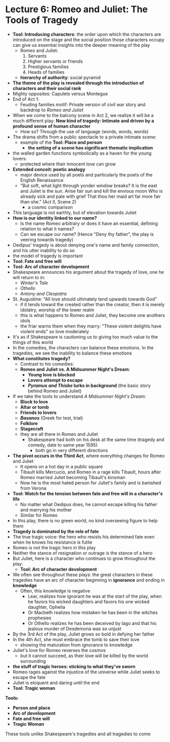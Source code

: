 # Lecture 6: Romeo and Juliet: The Tools of Tragedy

- **Tool: Introducing characters**: the order upon which the characters are introduced on the stage and the social position those characters occupy can give us essential insights into the deeper meaning of the play
  - Romeo and Juliet:
    1. Servants
    2. Higher servants or friends
    3. Prestigious families
    4. Heads of families
  - **hierarchy of authority**: social pyramid
- **The theme of the play is revealed through the introduction of characters and their social rank**
- Mighty opposites: Capulets versus Montegue
- End of Act 1:
  - Feuding families motif: Private version of civil war story and backdrop to *Romeo and Juliet*
- When we come to the balcony scene in Act 2, we realize it will be a much different play: **New kind of tragedy: Intimate and driven by a profound sense of human character**
  - How so? Through the use of language (words, words, words)
- The drama shifts from a public spectacle to a private intimate scene:
  - example of the **Tool: Place and person**
    - **the setting of a scene has significant thematic implication**
- the walled garden functions symbolically as a haven for the young lovers:
  - protected where their innocent love can grow
- **Extended conceit: poetic analogy**
  - major device used by all poets and particularly the poets of the English Renaissance
  - "But soft, what light through yonder window breaks?
    It is the east and Juliet is the sun.
    Arise fair sun and kill the envious moon
    Who is already sick and pale with grief
    That thou her maid art far more fair
      than she."
    (Act II, Scene 2)
    - a cosmic comparison
- This language is not earthly, but of elevation towards Juliet
- **How is our identity linked to our name?**
  - Is the name Romeo arbitrary or does it have an essential, defining relation to what it names?
  - Can we escape our name? (Hence "Deny thy father", the play is veering towards tragedy)
- Oedipus' tragedy is about denying one's name and family connection, and his utter inability to do so
- the model of tragedy is important
- **Tool: Fate and free will**
- **Tool: Arc of character development**
- Shakespeare announces his argument about the tragedy of love, one he will return to in:
  - *Winter's Tale*
  - *Othello*
  - *Antony and Cleopatra*
- St. Augustine: "All love should ultimately tend upwards towards God"
  - if it tends toward the created rather than the creator, then it is merely idolatry, worship of the lower realm
  - this is what happens to Romeo and Juliet, they become one anothers idols
  - the friar warns them when they marry: "These violent delights have violent ends" so love moderately
- It's as if Shakespeare is cautioning us to giving too much value to the things of this world
- In the comedies, the characters can balance these emotions. In the tragedies, we see the inability to balance these emotions
- **What constitutes tragedy?**
  - Contrast to his comedies:
  - **Romeo and Juliet vs. A Midsummer Night's Dream**:
    - **Young love is blocked**
    - **Lovers attempt to escape**
    - **_Pyramus and Thisbe_ lurks in background** (the basic story behind Romeo and Juliet)
- If we take the tools to understand *A Midsummer Night's Dream*:
  - **Block to love**
  - **Altar or tomb**
  - **Friends to lovers**
  - **_Basanos_** (Greek for test, trial)
  - **Folklore**
  - **Stagecraft**
  - they are all there in Romeo and Juliet
    - Shakespeare had both on his desk at the same time (tragedy and comedy, date to same year 1595)
      - both go in very different directions
- **The pivot occurs in the Third Act**, where everything changes for Romeo and Juliet
  - It opens on a hot day in a public square
  - Tibault kills Mercucio, and Romeo in a rage kills Tibault, hours after Romeo married Juliet becoming Tibault's kinsman
  - Now he is the most hated person for Juliet's family and is banished from Verona
- **Tool: Watch for the tension between fate and free will in a character's life**
  - No matter what Oedipus does, he cannot escape killing his father and marrying his mother
  - Similar for Romeo
- In this play, there is no green world, no kind overseeing figure to help them
- **Tragedy is dominated by the role of fate**
- The true tragic voice: the hero who resists his determined fate even when he knows his resistance is futile
- Romeo is not the tragic hero in this play
- Neither the stance of resignation or outrage is the stance of a hero
- But Juliet, here is a character who continues to grow throughout the play:
  - **Tool: Arc of character development**
- We often see throughout these plays: the great characters in these tragedies have an arc of character beginning in **ignorance** and ending in **knowledge**
  - Often, this knowledge is negative
    - Lear, realizes how ignorant he was at the start of the play, when he favors his wicked daughters and favors his one wicked daughter, Ophelia
    - Or Macbeth realizes how mistaken he has been in the witches prophesies
    - Or Othello realizes he has been deceived by Iago and that his jealous murder of Desdemona was so unjust
- By the 3rd Act of the play, Juliet grows so bold in defying her father
- In the 4th Act, she must embrace the tomb to save their love
  - showing the maturation from ignorance to knowledge
- Juliet's love for Romeo reverses the cosmos
  - but it cannot succeed, as their love will be killed by the world surrounding
- **the stuff of tragic heroes: sticking to what they've sworn**
- Romeo rages against the injustice of the universe while Juliet seeks to escape the fate
- Juliet is eloquent and daring until the end
- **Tool: Tragic woman**



**Tools:**

- **Person and place**
- **Arc of development**
- **Fate and free will**
- **Tragic Woman**

These tools unlike Shakespeare's tragedies and all tragedies to come


